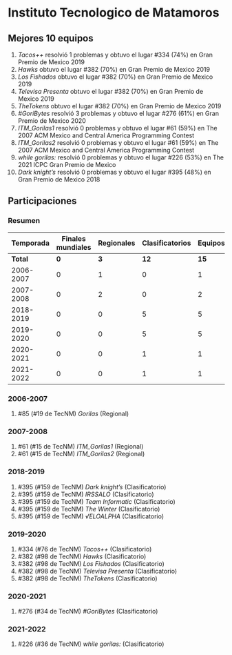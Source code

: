 # Instituto Tecnologico de Matamoros

## Mejores 10 equipos

1. _Tacos++_ resolvió 1 problemas y obtuvo el lugar #334 (74%) en Gran Premio de Mexico 2019
1. _Hawks_ obtuvo el lugar #382 (70%) en Gran Premio de Mexico 2019
1. _Los Fishados_ obtuvo el lugar #382 (70%) en Gran Premio de Mexico 2019
1. _Televisa Presenta_ obtuvo el lugar #382 (70%) en Gran Premio de Mexico 2019
1. _TheTokens_ obtuvo el lugar #382 (70%) en Gran Premio de Mexico 2019
1. _#GoriBytes_ resolvió 3 problemas y obtuvo el lugar #276 (61%) en Gran Premio de Mexico 2020
1. _ITM_Gorilas1_ resolvió 0 problemas y obtuvo el lugar #61 (59%) en The 2007 ACM Mexico and Central America Programming Contest
1. _ITM_Gorilas2_ resolvió 0 problemas y obtuvo el lugar #61 (59%) en The 2007 ACM Mexico and Central America Programming Contest
1. _while gorilas:_ resolvió 0 problemas y obtuvo el lugar #226 (53%) en The 2021 ICPC Gran Premio de Mexico
1. _Dark knight’s_ resolvió 0 problemas y obtuvo el lugar #395 (48%) en Gran Premio de Mexico 2018

## Participaciones

### Resumen

| Temporada | Finales mundiales | Regionales | Clasificatorios | Equipos |
| --- | --- | --- | --- | --- |
| **Total** | **0** | **3** | **12** | **15** |
| 2006-2007 | 0 | 1 | 0 | 1 |
| 2007-2008 | 0 | 2 | 0 | 2 |
| 2018-2019 | 0 | 0 | 5 | 5 |
| 2019-2020 | 0 | 0 | 5 | 5 |
| 2020-2021 | 0 | 0 | 1 | 1 |
| 2021-2022 | 0 | 0 | 1 | 1 |

### 2006-2007

1. #85 (#19 de TecNM) _Gorilas_ (Regional)

### 2007-2008

1. #61 (#15 de TecNM) _ITM_Gorilas1_ (Regional)
1. #61 (#15 de TecNM) _ITM_Gorilas2_ (Regional)

### 2018-2019

1. #395 (#159 de TecNM) _Dark knight’s_ (Clasificatorio)
1. #395 (#159 de TecNM) _IRSSALO_ (Clasificatorio)
1. #395 (#159 de TecNM) _Team Informatic_ (Clasificatorio)
1. #395 (#159 de TecNM) _The Winter_ (Clasificatorio)
1. #395 (#159 de TecNM) _√ELOALPHA_ (Clasificatorio)

### 2019-2020

1. #334 (#76 de TecNM) _Tacos++_ (Clasificatorio)
1. #382 (#98 de TecNM) _Hawks_ (Clasificatorio)
1. #382 (#98 de TecNM) _Los Fishados_ (Clasificatorio)
1. #382 (#98 de TecNM) _Televisa Presenta_ (Clasificatorio)
1. #382 (#98 de TecNM) _TheTokens_ (Clasificatorio)

### 2020-2021

1. #276 (#34 de TecNM) _#GoriBytes_ (Clasificatorio)

### 2021-2022

1. #226 (#36 de TecNM) _while gorilas:_ (Clasificatorio)



